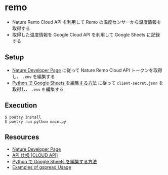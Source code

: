 # remo

- Nature Remo Cloud API を利用して Remo の温度センサーから温度情報を取得する
- 取得した温度情報を Google Cloud API を利用して Google Sheets に記録する

## Setup

- [Nature Developer Page](https://developer.nature.global/) に従って Nature Remo Cloud API トークンを取得し、 `.env` を編集する
- [Python で Google Sheets を編集する方法](https://www.twilio.com/blog/an-easy-way-to-read-and-write-to-a-google-spreadsheet-in-python-jp) に従って `client-secret.json` を取得し、 `.env` を編集する

## Execution

```
$ poetry install
$ poetry run python main.py
```

## Resources

- [Nature Developer Page](https://developer.nature.global/)
- [API 仕様 [CLOUD API]](https://swagger.nature.global/)
- [Python で Google Sheets を編集する方法](https://www.twilio.com/blog/an-easy-way-to-read-and-write-to-a-google-spreadsheet-in-python-jp)
- [Examples of gspread Usage](https://docs.gspread.org/en/latest/user-guide.html)
